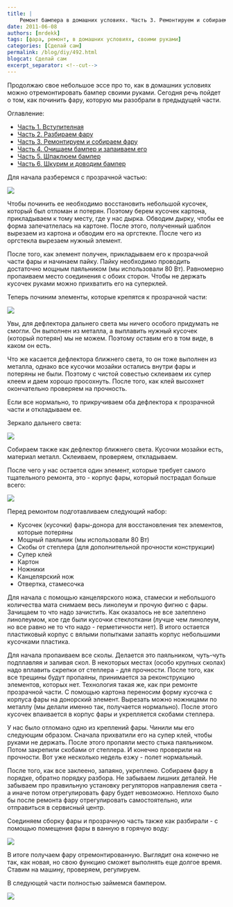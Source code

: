 ```yaml
---
title: |
    Ремонт бампера в домашних условиях. Часть 3. Ремонтируем и собираем фару
date: 2011-06-08
authors: [mrdekk]
tags: [фара, ремонт, в домашних условиях, своими руками]
categories: [Сделай сам]
permalink: /blog/diy/492.html
blogcat: Сделай сам
excerpt_separator: <!--cut-->
---
```


Продолжаю свое небольшое эссе про то, как в домашних условиях можно отремонтировать бампер своими руками. Сегодня речь пойдет о том, как починить фару, которую мы разобрали в предыдущей части.

<!--cut-->

Оглавление:

- [Часть 1. Вступителная](http://itw66.ru/blog/diy/487.html)
- [Часть 2. Разбираем фару](http://itw66.ru/blog/diy/488.html)
- [Часть 3. Ремонтируем и собираем фару](http://itw66.ru/blog/diy/492.html)
- [Часть 4. Очищаем бампер и запаиваем его](http://itw66.ru/blog/diy/493.html)
- [Часть 5. Шпаклюем бампер](http://itw66.ru/blog/diy/494.html)
- [Часть 6. Шкурим и доводим бампер](http://itw66.ru/blog/diy/496.html)




Для начала разберемся с прозрачной частью:


![](http://itw66.ru/uploads/images/00/00/01/2011/06/07/e22b05.jpg)


Чтобы починить ее необходимо восстановить небольшой кусочек, который был отломан и потерян. Поэтому берем кусочек картона, прикладываем к тому месту, где у нас дырка. Обводим дырку, чтобы ее форма запечатлелась на картоне. После этого, полученный шаблон вырезаем из картона и обводим его на оргстекле. После чего из оргстекла вырезаем нужный элемент.

После того, как элемент получен, прикладываем его к прозрачной части фары и начинаем пайку. Пайку необходимо проводить достаточно мощным паяльником (мы использовали 80 Вт). Равномерно пропаиваем место соединения с обоих сторон. Чтобы не держать кусочек руками можно прихватить его на суперклей.

Теперь починим элементы, которые крепятся к прозрачной части:


![](http://itw66.ru/uploads/images/00/00/01/2011/06/07/e20a7f.jpg)


Увы, для дефлектора дальнего света мы ничего особого придумать не смогли. Он выполнен из металла, а выплавить нужный кусочек (который потерян) мы не можем. Поэтому оставим его в том виде, в каком он есть.

Что же касается дефлектора ближнего света, то он тоже выполнен из металла, однако все кусочки мозайки остались внутри фары и потеряны не были. Поэтому с чистой совестью склеиваем их супер клеем и даем хорошо просохнуть. После того, как клей высохнет окончательно проверяем на прочность. 

Если все нормально, то прикручиваем оба дефлектора к прозрачной части и откладываем ее.

Зеркало дальнего света:


![](http://itw66.ru/uploads/images/00/00/01/2011/06/07/7d4f36.jpg)


Собираем также как дефлектор ближнего света. Кусочки мозайки есть, материал металл. Склеиваем, проверяем, откладываем.

После чего у нас остается один элемент, которые требует самого тщательного ремонта, это - корпус фары, который пострадал больше всего:


![](http://itw66.ru/uploads/images/00/00/01/2011/06/07/4f013e.jpg)


Перед ремонтом подготавливаем следующий набор:

- Кусочек (кусочки) фары-донора для восстановления тех элементов, которые потеряны
- Мощный паяльник (мы использовали 80 Вт)
- Скобы от степлера (для дополнительной прочности конструкции)
- Супер клей
- Картон
- Ножники
- Канцелярский нож
- Отвертка, стамесочка


Для начала с помощью канцелярского ножа, стамески и небольшого количества мата снимаем весь линолеум и прочую фигню с фары. Зачищаем то что надо зачистить. Как оказалось не все залеплено линолеумом, кое где были кусочки стеклоткани (лучше чем линолеум, но все равно не то что надо - герметичности нет). В итого остается пластиковый корпус с вялыми попытками запаять корпус небольшими кусочками пластика.

Для начала пропаиваем все сколы. Делается это паяльником, чуть-чуть подплавляя и заливая скол.  В некоторых местах (особо крупных сколах) надо вплавить скрепки от степлера - для прочности. После того, как все трещины будут пропаяны, принимается за реконструкцию элементов, которых нет. Технология такая же, как при ремонте прозрачной части. С помощью картона переносим форму кусочка с корпуса фары на донорский элемент. Вырезать можно ножницами по металлу (мы делали именно так, получается нормально). После этого кусочек впаивается в корпус фары и укрепляется скобами степлера.

У нас было отломано одно из креплений фары. Чинили мы его следующим образом. Сначала прихватили его на супер клей, чтобы руками не держать. После этого пропаяли место стыка паяльником. Потом закрепили скобами от степлера. И конечно проверили на прочности. Вот уже несколько недель езжу - полет нормальный.

После того, как все заклеено, запаяно, укреплено. Собираем фару в порядке, обратно порядку разбора. Не забываем лишних деталей. Не забываем про правильную установку регуляторов направления света - а иначе потом отрегулировать фару будет невозможно. Неплохо было бы после ремонта фару отрегулировать самостоятельно, или отправиться в сервисный центр.

Соединяем сборку фары и прозрачную часть также как разбирали - с помощью помещения фары в ванную в горячую воду:


![](http://itw66.ru/uploads/images/00/00/01/2011/06/08/ff6282.jpg)


В итоге получаем фару отремонтированную. Выглядит она конечно не так, как новая, но свою функцию сможет выполнять еще долгое время. Ставим на машину, проверяем, регулируем.

В следующей части полностью займемся бампером.


![](http://itw66.ru/uploads/images/00/00/01/2011/06/08/60191a.jpg)

